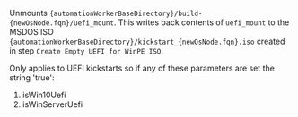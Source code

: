 Unmounts `{automationWorkerBaseDirectory}/build-{newOsNode.fqn}/uefi_mount`. This writes back contents of `uefi_mount` to the MSDOS ISO `{automationWorkerBaseDirectory}/kickstart_{newOsNode.fqn}.iso` created in step `Create Empty UEFI for WinPE ISO`. 

Only applies to UEFI kickstarts so if any of these parameters are set the string 'true':

1. isWin10Uefi
2. isWinServerUefi